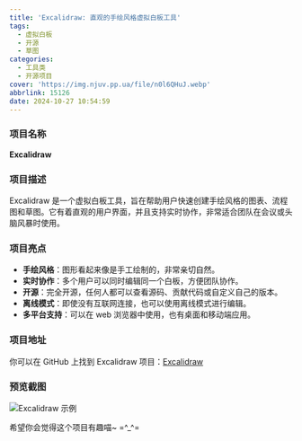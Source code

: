 ```yaml
---
title: 'Excalidraw: 直观的手绘风格虚拟白板工具'
tags:
  - 虚拟白板
  - 开源
  - 草图
categories:
  - 工具类
  - 开源项目
cover: 'https://img.njuv.pp.ua/file/n0l6QHuJ.webp'
abbrlink: 15126
date: 2024-10-27 10:54:59
---
```


### 项目名称
**Excalidraw**

### 项目描述
Excalidraw 是一个虚拟白板工具，旨在帮助用户快速创建手绘风格的图表、流程图和草图。它有着直观的用户界面，并且支持实时协作，非常适合团队在会议或头脑风暴时使用。

### 项目亮点
- **手绘风格**：图形看起来像是手工绘制的，非常亲切自然。
- **实时协作**：多个用户可以同时编辑同一个白板，方便团队协作。
- **开源**：完全开源，任何人都可以查看源码、贡献代码或自定义自己的版本。
- **离线模式**：即使没有互联网连接，也可以使用离线模式进行编辑。
- **多平台支持**：可以在 web 浏览器中使用，也有桌面和移动端应用。

### 项目地址
你可以在 GitHub 上找到 Excalidraw 项目：[Excalidraw](https://github.com/excalidraw/excalidraw)

### 预览截图
![Excalidraw 示例](https://camo.githubusercontent.com/6ec32694af5608860f01a5ca63d55ea6f28eaa3caec10e0cb86d9d1936c43bf4/68747470733a2f2f657863616c69647261772e6e7963332e63646e2e6469676974616c6f6365616e7370616365732e636f6d2f67697468756225324670726f647563745f73686f77636173652e706e67)

希望你会觉得这个项目有趣喵~ =^_^=